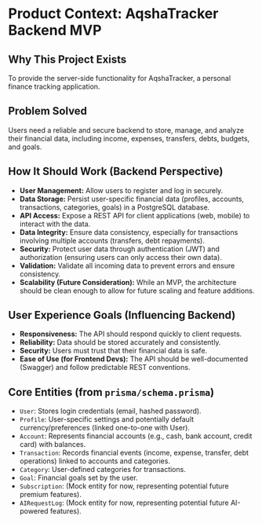 # Product Context: AqshaTracker Backend MVP

## Why This Project Exists

To provide the server-side functionality for AqshaTracker, a personal finance tracking application.

## Problem Solved

Users need a reliable and secure backend to store, manage, and analyze their financial data, including income, expenses, transfers, debts, budgets, and goals.

## How It Should Work (Backend Perspective)

- **User Management:** Allow users to register and log in securely.
- **Data Storage:** Persist user-specific financial data (profiles, accounts, transactions, categories, goals) in a PostgreSQL database.
- **API Access:** Expose a REST API for client applications (web, mobile) to interact with the data.
- **Data Integrity:** Ensure data consistency, especially for transactions involving multiple accounts (transfers, debt repayments).
- **Security:** Protect user data through authentication (JWT) and authorization (ensuring users can only access their own data).
- **Validation:** Validate all incoming data to prevent errors and ensure consistency.
- **Scalability (Future Consideration):** While an MVP, the architecture should be clean enough to allow for future scaling and feature additions.

## User Experience Goals (Influencing Backend)

- **Responsiveness:** The API should respond quickly to client requests.
- **Reliability:** Data should be stored accurately and consistently.
- **Security:** Users must trust that their financial data is safe.
- **Ease of Use (for Frontend Devs):** The API should be well-documented (Swagger) and follow predictable REST conventions.

## Core Entities (from `prisma/schema.prisma`)

- `User`: Stores login credentials (email, hashed password).
- `Profile`: User-specific settings and potentially default currency/preferences (linked one-to-one with User).
- `Account`: Represents financial accounts (e.g., cash, bank account, credit card) with balances.
- `Transaction`: Records financial events (income, expense, transfer, debt operations) linked to accounts and categories.
- `Category`: User-defined categories for transactions.
- `Goal`: Financial goals set by the user.
- `Subscription`: (Mock entity for now, representing potential future premium features).
- `AIRequestLog`: (Mock entity for now, representing potential future AI-powered features). 